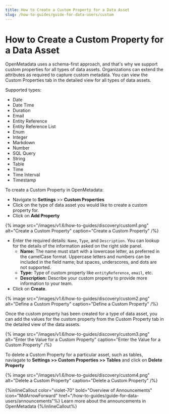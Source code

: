 ```yaml
---
title: How to Create a Custom Property for a Data Asset
slug: /how-to-guides/guide-for-data-users/custom
---
```


# How to Create a Custom Property for a Data Asset

OpenMetadata uses a schema-first approach, and that's why we support custom properties for all types of data assets. Organizations can extend the attributes as required to capture custom metadata. You can view the Custom Properties tab in the detailed view for all types of data assets.

Supported types:

- Date
- Date Time
- Duration
- Email
- Entity Reference
- Entity Reference List
- Enum
- Integer
- Markdown
- Number
- SQL Query
- String
- Table
- Time
- Time Interval
- Timestamp

To create a Custom Property in OpenMetadata:
- Navigate to **Settings** >> **Custom Properties**
- Click on the type of data asset you would like to create a custom property for.
- Click on **Add Property**

{% image
src="/images/v1.6/how-to-guides/discovery/custom1.png"
alt="Create a Custom Property"
caption="Create a Custom Property"
/%}

- Enter the required details: `Name`, `Type`, and `Description`. You can lookup for the details of the information asked on the right side panel.
  - **Name:** The name must start with a lowercase letter, as preferred in the camelCase format. Uppercase letters and numbers can be included in the field name; but spaces, underscores, and dots are not supported.
  - **Type:** Type of custom property like `entityReference`, `email`, etc.
  - **Description:** Describe your custom property to provide more information to your team.
- Click on **Create**.

{% image
src="/images/v1.6/how-to-guides/discovery/custom2.png"
alt="Define a Custom Property"
caption="Define a Custom Property"
/%}

Once the custom property has been created for a type of data asset, you can add the values for the custom property from the Custom Property tab in the detailed view of the data assets.

{% image
src="/images/v1.6/how-to-guides/discovery/custom3.png"
alt="Enter the Value for a Custom Property"
caption="Enter the Value for a Custom Property"
/%}

To delete a Custom Property for a particular asset, such as tables, naviagate to **Settings >> Custom Properties >> Tables** and click on **Delete Property** 

{% image
src="/images/v1.6/how-to-guides/discovery/custom4.png"
alt="Delete a Custom Property"
caption="Delete a Custom Property"
/%}

{%inlineCallout
  color="violet-70"
  bold="Overview of Announcements"
  icon="MdArrowForward"
  href="/how-to-guides/guide-for-data-users/announcements"%}
  Learn more about the announcements in OpenMetadata
{%/inlineCallout%}

